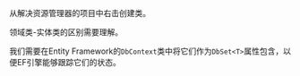 从解决资源管理器的项目中右击创建类。

领域类-实体类的区别需要理解。

我们需要在Entity Framework的`DbContext`类中将它们作为`DbSet<T>`属性包含，以便EF引擎能够跟踪它们的状态。
